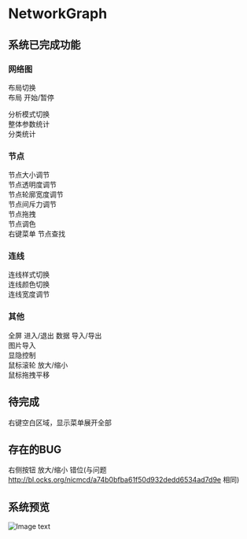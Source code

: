 # NetworkGraph
## 系统已完成功能
### 网络图
布局切换  
布局 开始/暂停  

分析模式切换  
整体参数统计  
分类统计  

### 节点
节点大小调节  
节点透明度调节  
节点轮廓宽度调节  
节点间斥力调节  
节点拖拽  
节点调色  
右键菜单
节点查找  

### 连线
连线样式切换  
连线颜色切换  
连线宽度调节  

### 其他
全屏 进入/退出
数据 导入/导出  
图片导入  
显隐控制  
鼠标滚轮 放大/缩小  
鼠标拖拽平移  

## 待完成
右键空白区域，显示菜单展开全部  

## 存在的BUG
右侧按钮 放大/缩小 错位(与问题 http://bl.ocks.org/nicmcd/a74b0bfba61f50d932dedd6534ad7d9e 相同)  

## 系统预览
![Image text](https://github.com/iaboaix/NetworkGraph/blob/master/preview.jpg)
